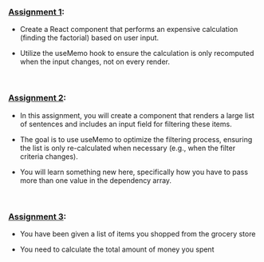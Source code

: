 ### [Assignment 1](./src/components/Assignment1.jsx): 

  - Create a React component that performs an expensive calculation (finding the factorial) based on user input.
  
  - Utilize the useMemo hook to ensure the calculation is only recomputed when the input changes, not on every render.

<br>

### [Assignment 2](./src/components/Assignment2.jsx): 
  - In this assignment, you will create a component that renders a large list of sentences and includes an input field for filtering these items. 

  - The goal is to use useMemo to optimize the filtering process, ensuring the list is only re-calculated when necessary (e.g., when the filter criteria changes).
    
  - You will learn something new here, specifically how you have to pass more than one value in the dependency array.

<br>

### [Assignment 3](./src/components/Assignment3.jsx): 

  - You have been given a list of items you shopped from the grocery store
  
  - You need to calculate the total amount of money you spent